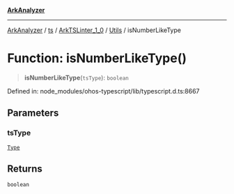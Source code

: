 [**ArkAnalyzer**](../../../../../../../../README.md)

***

[ArkAnalyzer](../../../../../../../../globals.md) / [ts](../../../../../README.md) / [ArkTSLinter\_1\_0](../../../README.md) / [Utils](../README.md) / isNumberLikeType

# Function: isNumberLikeType()

> **isNumberLikeType**(`tsType`): `boolean`

Defined in: node\_modules/ohos-typescript/lib/typescript.d.ts:8667

## Parameters

### tsType

[`Type`](../../../../../interfaces/Type.md)

## Returns

`boolean`
